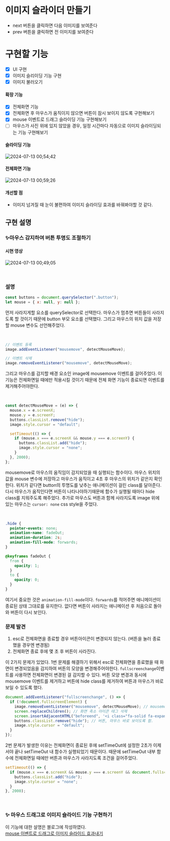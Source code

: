 # 이미지 슬라이더 만들기

- next 버튼을 클릭하면 다음 이미지를 보여준다
- prev 버튼을 클릭하면 전 이미지를 보여준다

# 구현할 기능

- [x] UI 구현
- [x] 이미지 슬리이딩 기능 구현
- [x] 이미지 불러오기

#### 확장 기능

- [x] 전체화면 기능
- [x] 전체화면 후 마우스가 움직이지 않으면 버튼이 잠시 보이지 않도록 구현해보기
- [x] mouse 이벤트로 드래그 슬라이딩 기능 구현해보기
- [ ] 마우스가 사진 위에 있지 않았을 경우, 일정 시간마다 자동으로 이미지 슬라이딩되는 기능 구현해보기

#### 슬라이딩 기능

![2024-07-13 00;54;42](https://github.com/user-attachments/assets/13fc9d4b-dd3f-4c9f-8278-4a1a5fce8eb4)

#### 전체화면 기능

![2024-07-13 00;59;26](https://github.com/user-attachments/assets/889db57f-7ad2-4b74-bde9-4e846a437013)

#### 개선할 점

- 이미지 넘겨질 때 눈이 불편하여 이미지 슬라이딩 효과를 바꿔봐야할 것 같다.

## 구현 설명

### ✨마우스 감지하여 버튼 투명도 조절하기

#### 시현 영상

![2024-07-13 00;49;05](https://github.com/user-attachments/assets/1ba0eb99-d57d-4dee-bbbd-4bbc657c3830)

<br>

### 설명

```jsx
const buttons = document.querySelector(".button");
let mouse = { x: null, y: null };
```

먼저 사라지게할 요소를 querySelector로 선택한다. 마우스가 멈추면 버튼들이 사라지도록 할 것이기 때문에 button 부모 요소를 선택했다.
그리고 마우스의 위치 값을 저장할 mouse 변수도 선언해주었다.

<br>

```jsx
// 이벤트 등록
image.addEventListener("mousemove", detectMouseMove);

// 이벤트 삭제
image.removeEventListener("mousemove", detectMouseMove);
```

그리고 마우스를 감지할 배경 요소인 image에 mousemove 이벤트를 걸어주었다.
이 기능은 전체화면일 때에만 적용시킬 것이기 때문에 전체 화면 기능이 종료되면 이벤트를 제거해주어야한다.

<br>

```jsx
const detectMouseMove = (e) => {
  mouse.x = e.screenX;
  mouse.y = e.screenY;
  buttons.classList.remove("hide");
  image.style.cursor = "default";

  setTimeout(() => {
    if (mouse.x === e.screenX && mouse.y === e.screenY) {
      buttons.classList.add("hide");
      image.style.cursor = "none";
    }
  }, 2000);
};
```

mousemove로 마우스의 움직임이 감지되었을 때 실행되는 함수이다.
마우스 위치의 값을 mouse 변수에 저장하고 마우스가 움직이고 4초 후 마우스의 위치가 같은지 확인한다.
위치가 같다면 button의 투명도를 낮추는 애니메이션이 걸린 class를 달아준다.
다시 마우스가 움직인다면 버튼이 나타나야하기때문에 함수가 실행될 때마다 hide class를 지워주도록 해주었다.
추가로 마우스도 버튼과 함께 사라지도록 image 위에 있는 마우스는 `cursor: none` css style을 주었다.

<br>

```css
.hide {
  pointer-events: none;
  animation-name: fadeOut;
  animation-duration: 2s;
  animation-fill-mode: forwards;
}

@keyframes fadeOut {
  from {
    opacity: 1;
  }
  to {
    opacity: 0;
  }
}
```

여기서 중요한 것은 `animation-fill-mode`이다. `forwards`를 적어주면 애니메이션이 종료된 상태 그대로를 유지한다.
없다면 버튼이 사라지는 애니메이션 후 처음으로 돌아와 버튼이 다시 보인다.

### 문제 발견

1. esc로 전체화면을 종료할 경우 버튼아이콘이 변경되지 않는다. (버튼을 눌러 종료했을 경우엔 변경됨)
2. 전체화면 종료 후에 몇 초 후 버튼이 사라진다.

이 2가지 문제가 있었다.
1번 문제를 해결하기 위해서 esc로 전체화면을 종료했을 때 화면이 변경되었음을 감지하여 버튼의 모양을 변경해주어야한다.
`fullscreenchange`이벤트를 사용하면 전체화면이 변경된 걸 감지할 수 있다.
버튼 모양 변경과 동시에 mousemove 이벤트를 제거하고 버튼에 hide class를 제거하여 버튼과 마우스가 바로 보일 수 있도록 했다.

```jsx
document.addEventListener("fullscreenchange", () => {
  if (!document.fullscreenElement) {
    image.removeEventListener("mousemove", detectMouseMove); // mousemove 이벤트 제거
    screen.replaceChildren(); // 화면 축소 아이콘 태그 삭제
    screen.insertAdjacentHTML("beforeend", '<i class="fa-solid fa-expand">'); // 확대 아이콘 태그로 변경
    buttons.classList.remove("hide"); // 버튼, 마우스 바로 보이도록 함.
    image.style.cursor = "default";
  }
});
```

2번 문제가 발생한 이유는 전체화면이 종료된 후에 setTimeOut에 설정한 2초가 이제서야 끝나 setTimeOut 내 함수가 실행되었기 때문이다. 때문에 setTimeOut 내부 함수에 전체화면일 때에만 버튼과 마우스가 사라지도록 조건을 걸어주었다.

```jsx
setTimeout(() => {
  if (mouse.x === e.screenX && mouse.y === e.screenY && document.fullscreenElement) {
    buttons.classList.add("hide");
    image.style.cursor = "none";
  }
}, 2000);
```
<br>

### ✨ 마우스 드래그로 이미지 슬라이드 기능 구현하기 

이 기능에 대한 설명은 블로그에 작성하였다. <br>
[mouse 이벤트로 드래그로 이미지 슬라이드 효과내기](https://codus43.tistory.com/18)
